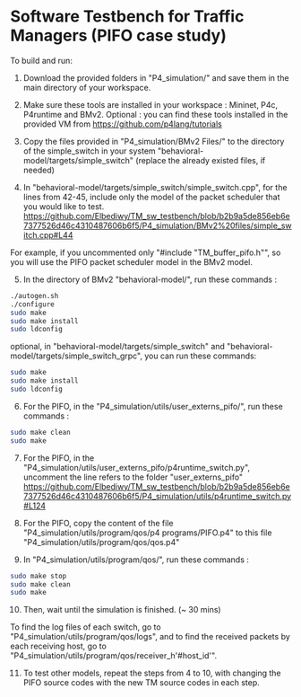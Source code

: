 # Software Testbench for Traffic Managers (PIFO case study)
To build and run:

1. Download the provided folders in "P4_simulation/" and save them in the main directory of your workspace.

2. Make sure these tools are installed in your workspace : Mininet, P4c, P4runtime and BMv2.
Optional : you can find these tools installed in the provided VM from https://github.com/p4lang/tutorials

3. Copy the files provided in "P4_simulation/BMv2 Files/" to the directory of the simple_switch in your system "behavioral-model/targets/simple_switch" (replace the already existed files, if needed)

4. In "behavioral-model/targets/simple_switch/simple_switch.cpp", for the lines from 42-45, include only the model of the packet scheduler that you would like to test.
https://github.com/Elbediwy/TM_sw_testbench/blob/b2b9a5de856eb6e7377526d46c4310487606b6f5/P4_simulation/BMv2%20files/simple_switch.cpp#L44

For example, if you uncommented only "#include "TM_buffer_pifo.h"", so you will use the PIFO packet scheduler model in the BMv2 model. 

5. In the directory of BMv2 "behavioral-model/", run these commands : 
```bash
./autogen.sh
./configure
sudo make
sudo make install
sudo ldconfig
```
optional, in "behavioral-model/targets/simple_switch" and "behavioral-model/targets/simple_switch_grpc", you can run these commands:
```bash
sudo make
sudo make install
sudo ldconfig
```
6. For the PIFO, in the "P4_simulation/utils/user_externs_pifo/", run these commands : 
```bash
sudo make clean
sudo make
```

7. For the PIFO, in the "P4_simulation/utils/user_externs_pifo/p4runtime_switch.py", uncomment the line refers to the folder "user_externs_pifo"
https://github.com/Elbediwy/TM_sw_testbench/blob/b2b9a5de856eb6e7377526d46c4310487606b6f5/P4_simulation/utils/p4runtime_switch.py#L124

8. For the PIFO, copy the content of the file "P4_simulation/utils/program/qos/p4 programs/PIFO.p4" to this file "P4_simulation/utils/program/qos/qos.p4"

9. In "P4_simulation/utils/program/qos/", run these commands :
```bash
sudo make stop
sudo make clean
sudo make
```

10. Then, wait until the simulation is finished. (~ 30 mins)

To find the log files of each switch, go to "P4_simulation/utils/program/qos/logs", and to find the received packets by each receiving host, go to "P4_simulation/utils/program/qos/receiver_h'#host_id'".

11. To test other models, repeat the steps from 4 to 10, with changing the PIFO source codes with the new TM source codes in each step.
